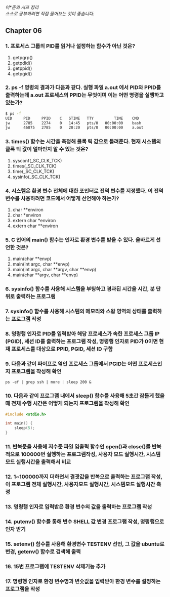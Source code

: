 ###### 이*준의 시프 정리 <br> 스스로 공부하려면 직접 풀어보는 것이 좋습니다.

## Chapter 06

### 1. 프로세스 그룹의 PID를 읽거나 설정하는 함수가 아닌 것은?
1. getpgrp()
1. getpdid()
1. getppid()
1. getpgid()

### 2. ps -f 명령의 결과가 다음과 같다. 실행 파일 a.out 에서 PID와 PPID를 출력하는데 a.out 프로세스의 PPID는 무엇이며 이는 어떤 명령을 실행하고 있는가?
``` bash
$ ps -f
UID     PID     PPID    C   STIME   TTY         TIME    CMD
jw      2785    2274    0   14:45   pts/0   00:00:00    bash
jw      46875   2785    0   20:20   pts/0   00:00:00    a.out
```

### 3. times() 함수는 시간을 측정해 클록 틱 값으로 돌려준다. 현재 시스템의 클록 틱 값이 얼마인지 알 수 있는 것은?
1. sysconf(_SC_CLK_TCK)
1. times(_SC_CLK_TCK)
1. time(_SC_CLK_TCK)
1. sysinfo(_SC_CLK_TCK)

### 4. 시스템은 환경 변수 전체에 대한 포인터로 전역 변수를 지정했다. 이 전역 변수를 사용하려면 코드에서 어떻게 선언해야 하는가?
1. char **environ
1. char *environ
1. extern char *environ
1. extern char **environ

### 5. C 언어의 main() 함수는 인자로 환경 변수를 받을 수 있다. 올바르게 선언한 것은?
1. main(char **envp)
1. main(int argc, char **envp)
1. main(int argc, char **argv, char **envp)
1. main(char **argv, char **envp)

### 6. sysinfo() 함수를 사용해 시스템을 부팅하고 경과된 시간을 시간, 분 단위로 출력하는 프로그램

### 7. sysinfo() 함수를 사용해 시스템의 메모리와 스왑 영역의 상태를 출력하는 프로그램 작성

### 8. 명령행 인자로 PID를 입력받아 해당 프로세스가 속한 프로세스 그룹 IP (PGID), 세션 ID를 출력하는 프로그램 작성, 명령행 인자로 PID가 0이면 현재 프로세스를 대상으로 PPID, PGID, 세션 ID 구함

### 9. 다음과 같이 파이프로 엮인 프로세스 그룹에서 PGID는 어떤 프로세스인지 프로그램을 작성해 확인
```ps -ef | grep ssh | more | sleep 200 &```

### 10. 다음과 같이 프로그램 내에서 sleep() 함수를 사용해 5초간 잠들게 했을 때 전체 수행 시간은 어떻게 되는지 프로그램을 작성해 확인
``` C
#include <stdio.h>

int main() {
    sleep(5);
}
```

### 11. 반복문을 사용해 저수준 파일 입출력 함수인 open()과 close()를 반복적으로 100000번 실행하는 프로그램작성, 사용자  모드 실행시간, 시스템 모드 실행시간을 출력해서 비교

### 12. 1~100000까지 더하면서 결괏값을 반복으로 출력하는 프로그램 작성, 이 프로그램 전체 실행시간, 사용자모드 실행시간, 시스템모드 실행시간 측정

### 13. 명령행 인자로 입력받은 환경 변수의 값을 출력하는 프로그램 작성

### 14. putenv() 함수를 통해 변수 SHELL 값 변경 프로그램 작성, 명령행으로 인자 받기

### 15. setenv() 함수를 사용해 환경변수 TESTENV 선언, 그 값을 ubuntu로 변경, getenv() 함수로 검색해 출력

### 16. 15번 프로그램에 TESTENV 삭제기능 추가

### 17. 명령행 인자로 환경 변수명과 변숫값을 입력받아 환경 변수를 설정하는 프로그램을 작성
